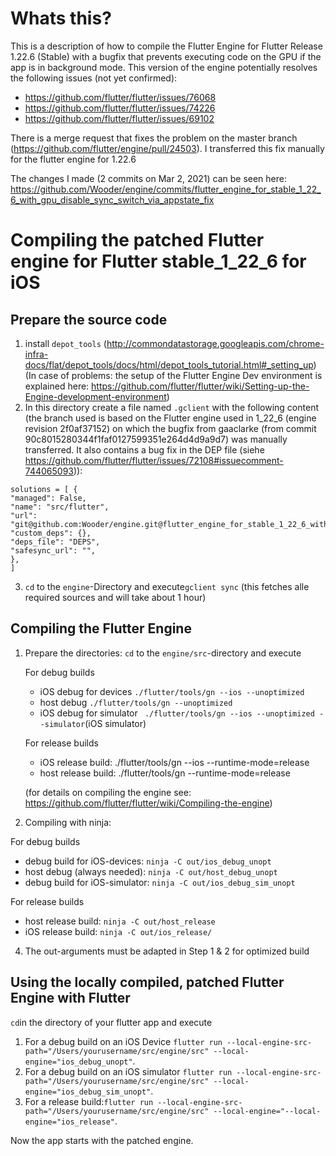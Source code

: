 # Whats this?

This is a description of how to compile the Flutter Engine for Flutter Release 1.22.6 (Stable) with a bugfix that prevents executing code on the GPU if the app is in background mode.
This version of the engine potentially resolves the following issues (not yet confirmed):
- https://github.com/flutter/flutter/issues/76068
- https://github.com/flutter/flutter/issues/74226
- https://github.com/flutter/flutter/issues/69102

There is a merge request that fixes the problem on the master branch (https://github.com/flutter/engine/pull/24503).
I transferred this fix manually for the flutter engine for 1.22.6

The changes I made (2 commits on Mar 2, 2021) can be seen here:
https://github.com/Wooder/engine/commits/flutter_engine_for_stable_1_22_6_with_gpu_disable_sync_switch_via_appstate_fix

# Compiling the patched Flutter engine for Flutter stable_1_22_6 for iOS

## Prepare the source code

1. install `depot_tools` (<http://commondatastorage.googleapis.com/chrome-infra-docs/flat/depot_tools/docs/html/depot_tools_tutorial.html#_setting_up>) (In case of problems: the setup of the Flutter Engine Dev environment is explained here: <https://github.com/flutter/flutter/wiki/Setting-up-the-Engine-development-environment>)
2. In this directory create a file named `.gclient` with the following content (the branch used is based on the Flutter engine used in 1_22_6 (engine revision 2f0af37152) on which the bugfix from gaaclarke (from commit 90c8015280344f1faf0127599351e264d4d9a9d7) was manually transferred. It also contains a bug fix in the DEP file (siehe <https://github.com/flutter/flutter/issues/72108#issuecomment-744065093>)):

  ```
  solutions = [ {
  "managed": False,
  "name": "src/flutter",
  "url": "git@github.com:Wooder/engine.git@flutter_engine_for_stable_1_22_6_with_gpu_disable_sync_switch_via_appstate_fix",
  "custom_deps": {},
  "deps_file": "DEPS",
  "safesync_url": "",
  },
  ]
  ```

3. `cd` to the `engine`-Directory and execute`gclient sync` (this fetches alle required sources and will take about 1 hour)

## Compiling the Flutter Engine

1. Prepare the directories: `cd` to the `engine/src`-directory and execute 
   
   For debug builds
   
   * iOS debug for devices `./flutter/tools/gn --ios --unoptimized`
   * host debug `./flutter/tools/gn --unoptimized`
   * iOS debug for simulator ` ./flutter/tools/gn --ios --unoptimized --simulator`(iOS simulator)
   
   For release builds
   
   * iOS release build: ./flutter/tools/gn --ios --runtime-mode=release
   * host release build: ./flutter/tools/gn --runtime-mode=release  
   
   (for details on compiling the engine see: <https://github.com/flutter/flutter/wiki/Compiling-the-engine>)
3. Compiling with ninja: 
  
  For debug builds
  
  * debug build for iOS-devices: `ninja -C out/ios_debug_unopt`
  * host debug (always needed): `ninja -C out/host_debug_unopt`
  * debug build for iOS-simulator: `ninja -C out/ios_debug_sim_unopt`
  
  For release builds
  
  * host release build: `ninja -C out/host_release`
  * iOS release build: `ninja -C out/ios_release/`
4. The out-arguments must be adapted in Step 1 & 2 for optimized build

## Using the locally compiled, patched Flutter Engine with Flutter

`cd`in the directory of your flutter app and execute 

1. For a debug build on an iOS Device `flutter run --local-engine-src-path="/Users/yourusername/src/engine/src" --local-engine="ios_debug_unopt"`.
2. For a debug build on an iOS simulator `flutter run --local-engine-src-path="/Users/yourusername/src/engine/src" --local-engine="ios_debug_sim_unopt"`.
3. For a release build:`flutter run --local-engine-src-path="/Users/yourusername/src/engine/src" --local-engine="--local-engine="ios_release"`. 

Now the app starts with the patched engine.
